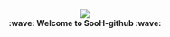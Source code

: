 <div align="center">
  <img src="https://capsule-render.vercel.app/api?type=waving&color=auto&height=200&section=header&text=SooH&fontSize=80"/>
<br/>
  <b>:wave: Welcome to SooH-github :wave:</b>
<br/>
</div>
